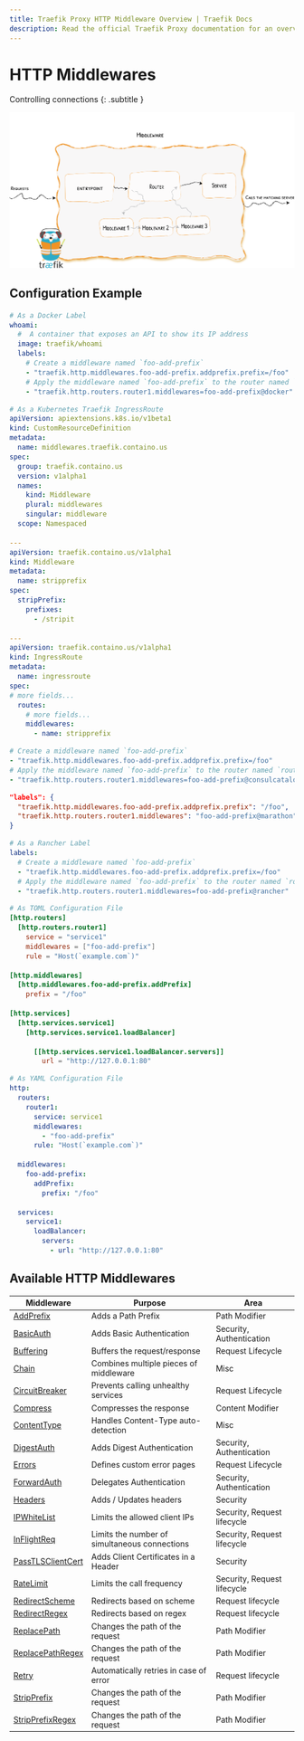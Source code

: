 ```yaml
---
title: Traefik Proxy HTTP Middleware Overview | Traefik Docs
description: Read the official Traefik Proxy documentation for an overview of the available HTTP middleware.
---
```


# HTTP Middlewares

Controlling connections
{: .subtitle }

![Overview](../../assets/img/middleware/overview.png)

## Configuration Example

```yaml tab="Docker"
# As a Docker Label
whoami:
  #  A container that exposes an API to show its IP address
  image: traefik/whoami
  labels:
    # Create a middleware named `foo-add-prefix`
    - "traefik.http.middlewares.foo-add-prefix.addprefix.prefix=/foo"
    # Apply the middleware named `foo-add-prefix` to the router named `router1`
    - "traefik.http.routers.router1.middlewares=foo-add-prefix@docker"
```

```yaml tab="Kubernetes IngressRoute"
# As a Kubernetes Traefik IngressRoute
apiVersion: apiextensions.k8s.io/v1beta1
kind: CustomResourceDefinition
metadata:
  name: middlewares.traefik.containo.us
spec:
  group: traefik.containo.us
  version: v1alpha1
  names:
    kind: Middleware
    plural: middlewares
    singular: middleware
  scope: Namespaced

---
apiVersion: traefik.containo.us/v1alpha1
kind: Middleware
metadata:
  name: stripprefix
spec:
  stripPrefix:
    prefixes:
      - /stripit

---
apiVersion: traefik.containo.us/v1alpha1
kind: IngressRoute
metadata:
  name: ingressroute
spec:
# more fields...
  routes:
    # more fields...
    middlewares:
      - name: stripprefix
```

```yaml tab="Consul Catalog"
# Create a middleware named `foo-add-prefix`
- "traefik.http.middlewares.foo-add-prefix.addprefix.prefix=/foo"
# Apply the middleware named `foo-add-prefix` to the router named `router1`
- "traefik.http.routers.router1.middlewares=foo-add-prefix@consulcatalog"
```

```json tab="Marathon"
"labels": {
  "traefik.http.middlewares.foo-add-prefix.addprefix.prefix": "/foo",
  "traefik.http.routers.router1.middlewares": "foo-add-prefix@marathon"
}
```

```yaml tab="Rancher"
# As a Rancher Label
labels:
  # Create a middleware named `foo-add-prefix`
  - "traefik.http.middlewares.foo-add-prefix.addprefix.prefix=/foo"
  # Apply the middleware named `foo-add-prefix` to the router named `router1`
  - "traefik.http.routers.router1.middlewares=foo-add-prefix@rancher"
```

```toml tab="File (TOML)"
# As TOML Configuration File
[http.routers]
  [http.routers.router1]
    service = "service1"
    middlewares = ["foo-add-prefix"]
    rule = "Host(`example.com`)"

[http.middlewares]
  [http.middlewares.foo-add-prefix.addPrefix]
    prefix = "/foo"

[http.services]
  [http.services.service1]
    [http.services.service1.loadBalancer]

      [[http.services.service1.loadBalancer.servers]]
        url = "http://127.0.0.1:80"
```

```yaml tab="File (YAML)"
# As YAML Configuration File
http:
  routers:
    router1:
      service: service1
      middlewares:
        - "foo-add-prefix"
      rule: "Host(`example.com`)"

  middlewares:
    foo-add-prefix:
      addPrefix:
        prefix: "/foo"

  services:
    service1:
      loadBalancer:
        servers:
          - url: "http://127.0.0.1:80"
```

## Available HTTP Middlewares

| Middleware                                | Purpose                                           | Area                        |
|-------------------------------------------|---------------------------------------------------|-----------------------------|
| [AddPrefix](addprefix.md)                 | Adds a Path Prefix                                | Path Modifier               |
| [BasicAuth](basicauth.md)                 | Adds Basic Authentication                         | Security, Authentication    |
| [Buffering](buffering.md)                 | Buffers the request/response                      | Request Lifecycle           |
| [Chain](chain.md)                         | Combines multiple pieces of middleware            | Misc                        |
| [CircuitBreaker](circuitbreaker.md)       | Prevents calling unhealthy services               | Request Lifecycle           |
| [Compress](compress.md)                   | Compresses the response                           | Content Modifier            |
| [ContentType](contenttype.md)             | Handles Content-Type auto-detection               | Misc                        |
| [DigestAuth](digestauth.md)               | Adds Digest Authentication                        | Security, Authentication    |
| [Errors](errorpages.md)                   | Defines custom error pages                        | Request Lifecycle           |
| [ForwardAuth](forwardauth.md)             | Delegates Authentication                          | Security, Authentication    |
| [Headers](headers.md)                     | Adds / Updates headers                            | Security                    |
| [IPWhiteList](ipwhitelist.md)             | Limits the allowed client IPs                     | Security, Request lifecycle |
| [InFlightReq](inflightreq.md)             | Limits the number of simultaneous connections     | Security, Request lifecycle |
| [PassTLSClientCert](passtlsclientcert.md) | Adds Client Certificates in a Header              | Security                    |
| [RateLimit](ratelimit.md)                 | Limits the call frequency                         | Security, Request lifecycle |
| [RedirectScheme](redirectscheme.md)       | Redirects based on scheme                         | Request lifecycle           |
| [RedirectRegex](redirectregex.md)         | Redirects based on regex                          | Request lifecycle           |
| [ReplacePath](replacepath.md)             | Changes the path of the request                   | Path Modifier               |
| [ReplacePathRegex](replacepathregex.md)   | Changes the path of the request                   | Path Modifier               |
| [Retry](retry.md)                         | Automatically retries in case of error            | Request lifecycle           |
| [StripPrefix](stripprefix.md)             | Changes the path of the request                   | Path Modifier               |
| [StripPrefixRegex](stripprefixregex.md)   | Changes the path of the request                   | Path Modifier               |
